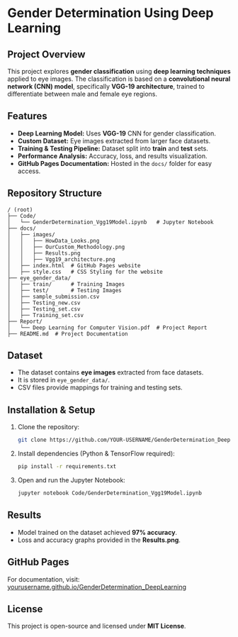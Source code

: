 # Gender Determination Using Deep Learning

## Project Overview
This project explores **gender classification** using **deep learning techniques** applied to eye images. The classification is based on a **convolutional neural network (CNN) model**, specifically **VGG-19 architecture**, trained to differentiate between male and female eye regions.

## Features
- **Deep Learning Model:** Uses **VGG-19** CNN for gender classification.
- **Custom Dataset:** Eye images extracted from larger face datasets.
- **Training & Testing Pipeline:** Dataset split into **train** and **test** sets.
- **Performance Analysis:** Accuracy, loss, and results visualization.
- **GitHub Pages Documentation:** Hosted in the `docs/` folder for easy access.

## Repository Structure
```
/ (root)
├── Code/
│   └── GenderDetermination_Vgg19Model.ipynb   # Jupyter Notebook
├── docs/
│   ├── images/
│   │   ├── HowData_Looks.png
│   │   ├── OurCustom_Methodology.png
│   │   ├── Results.png
│   │   ├── Vgg19_architecture.png
│   ├── index.html  # GitHub Pages website
│   ├── style.css   # CSS Styling for the website
├── eye_gender_data/
│   ├── train/      # Training Images
│   ├── test/       # Testing Images
│   ├── sample_submission.csv
│   ├── Testing_new.csv
│   ├── Testing_set.csv
│   ├── Training_set.csv
├── Report/
│   └── Deep Learning for Computer Vision.pdf  # Project Report
├── README.md  # Project Documentation
```

## Dataset
- The dataset contains **eye images** extracted from face datasets.
- It is stored in `eye_gender_data/`.
- CSV files provide mappings for training and testing sets.

## Installation & Setup
1. Clone the repository:
   ```sh
   git clone https://github.com/YOUR-USERNAME/GenderDetermination_DeepLearning.git
   ```
2. Install dependencies (Python & TensorFlow required):
   ```sh
   pip install -r requirements.txt
   ```
3. Open and run the Jupyter Notebook:
   ```sh
   jupyter notebook Code/GenderDetermination_Vgg19Model.ipynb
   ```

## Results
- Model trained on the dataset achieved **97% accuracy**.
- Loss and accuracy graphs provided in the **Results.png**.

## GitHub Pages
For documentation, visit: [yourusername.github.io/GenderDetermination_DeepLearning](https://yourusername.github.io/GenderDetermination_DeepLearning)

## License
This project is open-source and licensed under **MIT License**.


